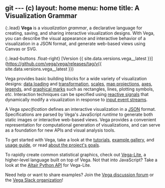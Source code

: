 git --- (c)
layout: home
menu: home
title: A Visualization Grammar
---

{:.lead}
**Vega** is a _visualization grammar_, a declarative language for creating, saving, and sharing interactive visualization designs. With Vega, you can describe the visual appearance and interactive behavior of a visualization in a JSON format, and generate web-based views using Canvas or SVG.

{:.lead-buttons .float-right}
[Version {{ site.data.versions.vega__latest }}](https://github.com/vega/vega/releases/tag/v{{ site.data.versions.vega__latest }})

Vega provides basic building blocks for a wide variety of visualization designs: [data loading](docs/data) and [transformation](docs/transforms), [scales](docs/scales), [map projections](docs/projections), [axes](docs/axes), [legends](docs/legends), and [graphical marks](docs/marks) such as rectangles, lines, plotting symbols, _etc_. Interaction techniques can be specified using [reactive signals](docs/signals) that dynamically modify a visualization in response to [input event streams](docs/event-streams).

A Vega _specification_ defines an interactive visualization in a [JSON](http://en.wikipedia.org/wiki/JSON) format. Specifications are parsed by Vega's JavaScript _runtime_ to generate both static images or interactive web-based views. Vega provides a convenient representation for computational generation of visualizations, and can serve as a foundation for new APIs and visual analysis tools.

To get started with Vega, take a look at the [tutorials](tutorials), [example gallery](examples), and [usage guide](usage), or read [about the project's goals](about).

To rapidly create common statistical graphics, check out [Vega-Lite](https://vega.github.io/vega-lite), a higher-level language built on top of Vega. Not that into JavaScript? Take a look at the [Altair Python API](https://altair-viz.github.io/) for Vega-Lite.

Need help or want to share examples? Join the [Vega discussion forum](https://groups.google.com/forum/#!forum/vega-js) or the [Vega Slack organization](https://bit.ly/join-vega-slack-2022)!
